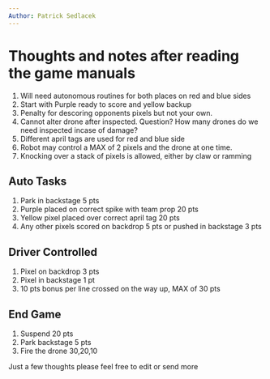 ```yaml
---
Author: Patrick Sedlacek
---
```

# Thoughts and notes after reading the game manuals

1. Will need autonomous routines for both places on red and blue sides
2. Start with Purple ready to score and yellow backup
3. Penalty for descoring opponents pixels but not your own.
4. Cannot alter drone after inspected. Question? How many drones do we need inspected incase of damage?
5. Different april tags are used for red and blue side
6. Robot may control a MAX of 2 pixels and the drone at one time.
7. Knocking over a stack of pixels is allowed, either by claw or ramming

## Auto Tasks
1. Park in backstage 5 pts
2. Purple placed on correct spike with team prop 20 pts
3. Yellow pixel placed over correct april tag 20 pts
4. Any other pixels scored on backdrop 5 pts or pushed in backstage 3 pts

## Driver Controlled
1. Pixel on backdrop 3 pts
2. Pixel in backstage 1 pt
3. 10 pts bonus per line crossed on the way up, MAX of 30 pts

## End Game
1. Suspend 20 pts
2. Park backstage 5 pts
3. Fire the drone 30,20,10

Just a few thoughts please feel free to edit or send more
